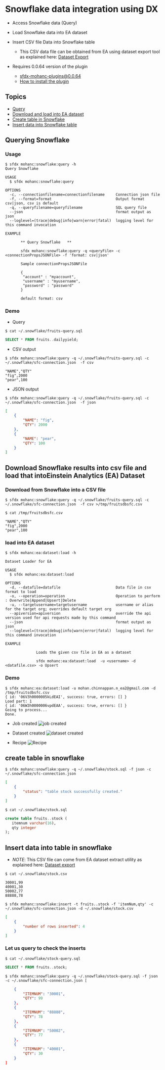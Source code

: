 # Snowflake data integration using DX 
- Access Snowflake data (Query)
- Load Snowflake data into EA dataset
- Insert CSV file Data into Snowflake table  
    - This CSV data file can be obtained from EA using dataset export tool as explained here: [Dataset Export](https://www.salesforceblogger.com/2020/08/19/export-your-einstein-analytics-datasets/)


- Requires 0.0.64 version of the plugin
    - sfdx-mohanc-plugins@0.0.64
    - [How to install the plugin](https://mohan-chinnappan-n.github.io/dx/plugins.html#/1)

## Topics
- [Query](#query)
- [Download and load into EA dataset](#loadea)
- [Create table in Snowflake](#createtable)
- [Insert data into Snowflake table](#insertdata)

<a name='query'></a>

## Querying Snowflake
### Usage
```
$ sfdx mohanc:snowflake:query -h
Query Snowflake  

USAGE
  $ sfdx mohanc:snowflake:query

OPTIONS
  -c, --connectionfilename=connectionfilename     Connection json file
  -f, --format=format                             Output format csv|json, csv is default
  -q, --queryfilename=queryfilename               SQL query file
  --json                                          format output as json
  --loglevel=(trace|debug|info|warn|error|fatal)  logging level for this command invocation

EXAMPLE

       ** Query Snowflake   **

       sfdx mohanc:snowflake:query -q <queryFile> -c <connectionPropsJSONFile> -f 'format: csv|json'

       Sample connectionPropsJSONFile
    
       {
        "account" : "myaccount",
        "username" : "myusername",
        "password" : "password"
       } 

       default format: csv
```


### Demo
- Query
```
$ cat ~/.snowflake/fruits-query.sql 
```
```sql
SELECT * FROM fruits..dailyyield;
```

- CSV output
```
$ sfdx mohanc:snowflake:query -q ~/.snowflake/fruits-query.sql -c ~/.snowflake/sfc-connection.json  -f csv
```
```csv
"NAME","QTY"
"fig",2000
"pear",100
```
- JSON output
```
$ sfdx mohanc:snowflake:query -q ~/.snowflake/fruits-query.sql -c ~/.snowflake/sfc-connection.json  -f json
```

```json
[
    {
        "NAME": "fig",
        "QTY": 2000
    },
    {
        "NAME": "pear",
        "QTY": 100
    }
]
```

<a name="loadea"></a>
## Download Snowflake results into csv file and load that intoEinstein Analytics (EA) Dataset

### Download from Snowflake into a CSV file
```
$ sfdx mohanc:snowflake:query -q ~/.snowflake/fruits-query.sql -c ~/.snowflake/sfc-connection.json  -f csv >/tmp/fruitsdbsfc.csv
```
```
$ cat /tmp/fruitsdbsfc.csv 
```

```csv
"NAME","QTY"
"fig",2000
"pear",100
```

### load into EA dataset
```
$ sfdx mohanc:ea:dataset:load -h

Dataset Loader for EA  

USAGE
  $ sfdx mohanc:ea:dataset:load

OPTIONS
  -d, --datafile=datafile                         Data file in csv format to load
  -o, --operation=operation                       Operation to perform : Overwrite|Append|Upsert|Delete
  -u, --targetusername=targetusername             username or alias for the target org; overrides default target org
  --apiversion=apiversion                         override the api version used for api requests made by this command
  --json                                          format output as json
  --loglevel=(trace|debug|info|warn|error|fatal)  logging level for this command invocation

EXAMPLE

              Loads the given csv file in EA as a dataset

              sfdx mohanc:ea:dataset:load  -u <username> -d <datafile.csv> -o Upsert

``` 

### Demo

```
$ sfdx mohanc:ea:dataset:load -u mohan.chinnappan.n_ea2@gmail.com -d  /tmp/fruitsdbsfc.csv 
{ id: '06V3h0000005kLdEAI', success: true, errors: [] }
Load part: 1
{ id: '06W3h0000006vpdEAA', success: true, errors: [] }
Going to process...
Done.
```   
- Job created
![job created](img/fruitsdbsfc-j1.png)

- Dataset created
![dataset created](img/fruitsdbsfc-ds1.png)

- Recipe 
![Recipe](img/fruitsdbsfc-r1.png)

<a name='createtable'></a>
## create table in snowflake

```
$ sfdx mohanc:snowflake:query -q ~/.snowflake/stock.sql -f json -c ~/.snowflake/sfc-connection.json 
```
```json
[
    {
        "status": "table stock successfully created."
    }
]
```
```
$ cat ~/.snowflake/stock.sql 
```
```sql
create table fruits..stock ( 
   itemnum varchar(16), 
   qty integer
);
```
<a name='insertdata'></a>
## Insert data into table in snowflake

- *NOTE*: This CSV file can come from EA dataset extract utility as explained here: [Dataset export](https://www.salesforceblogger.com/2020/08/19/export-your-einstein-analytics-datasets/) 
```
$ cat ~/.snowflake/stock.csv
```
```csv
30001,99
40001,30
50002,77
88888,78
```

```
$ sfdx mohanc:snowflake:insert -t fruits..stock -f 'itemNum,qty' -c ~/.snowflake/sfc-connection.json -d ~/.snowflake/stock.csv 
```
```json
[
    {
        "number of rows inserted": 4
    }
]
```

### Let us query to check the inserts
```
$ cat ~/.snowflake/stock-query.sql 
```
```sql
SELECT * FROM fruits..stock;
```
```
$ sfdx mohanc:snowflake:query -q ~/.snowflake/stock-query.sql -f json -c ~/.snowflake/sfc-connection.json [
```
```json
    {
        "ITEMNUM": "30001",
        "QTY": 99
    },
    {
        "ITEMNUM": "88888",
        "QTY": 78
    },
    {
        "ITEMNUM": "50002",
        "QTY": 77
    },
    {
        "ITEMNUM": "40001",
        "QTY": 30
    }
]
```

